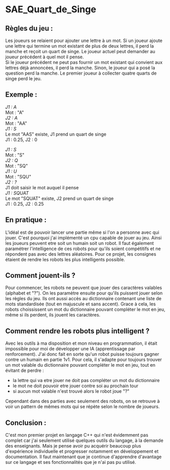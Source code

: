 # SAE_Quart_de_Singe

Règles du jeu :
-
Les joueurs se relaient pour ajouter une lettre à un mot.
Si un joueur ajoute une lettre qui termine un mot existant de plus de deux lettres, il perd la manche et reçoit un quart de singe.
Le joueur actuel peut demander au joueur précédent à quel mot il pense.  
Si le joueur précédent ne peut pas fournir un mot existant qui convient aux lettres déjà annoncées, il perd la manche. Sinon, le joueur qui a posé la question perd la manche. 
Le premier joueur à collecter quatre quarts de singe perd le jeu.

Exemple :
-
*J1 : A*  
Mot : "A"  
*J2 : A*  
Mot : "AA"  
*J1 : S*  
Le mot "AAS" existe, J1 prend un quart de singe  
J1 : 0.25, J2 : 0

*J1 : S*  
Mot : "S"  
*J2 : Q*  
Mot : "SQ"  
*J1 : U*  
Mot : "SQU"  
*J2 : ?*  
J1 doit saisir le mot auquel il pense  
*J1 : SQUAT*  
Le mot "SQUAT" existe, J2 prend un quart de singe  
J1 : 0.25, J2 : 0.25

En pratique :
-
L'idéal est de pouvoir lancer une partie même si l'on a personne avec qui jouer.
C'est pourquoi j'ai implémenté un cpu capable de jouer au jeu. Ainsi les joueurs peuvent etre soit un humain soit un robot.
Il faut également paramétrer l'intelligence de ces robots pour qu'ils soient compétitifs et ne répondent pas avec des lettres aléatoires.
Pour ce projet, les consignes étaient de rendre les robots les plus intelligents possible.

Comment jouent-ils ?
-
Pour commencer, les robots ne peuvent que jouer des caractères valables (alphabet et "?").
On les paramètre ensuite pour qu'ils puissent jouer selon les règles du jeu.
Ils ont aussi accès au dictionnaire contenant une liste de mots standardisée (tout en majuscule et sans accent).
Grace à cela, les robots choississent un mot du dictionnaire pouvant compléter le mot en jeu, même si ils perdent, ils jouent les caractères.

Comment rendre les robots plus intelligent ?
-

Avec les outils à ma disposition et mon niveau en programmation, il était impossible pour moi de développer une IA (apprentissage par renforcement).
J'ai donc fait en sorte qu'un robot puisse toujours gagner contre un humain en partie 1v1.
Pour cela, il s'adapte pour toujours trouver un mot valable du dictionnaire pouvant compléter le mot en jeu, tout en évitant de perdre :
- la lettre qui va etre jouer ne doit pas compléter un mot du dictionnaire
- le mot ne doit pouvoir etre jouer contre soi au prochain tour
- si aucun mot valable n'est trouvé alors le robot joue "?"

Cependant dans des parties avec seulement des robots, on se retrouve à voir un pattern de mêmes mots qui se répète selon le nombre de joueurs.

Conclusion :
-
C'est mon premier projet en langage C++ qui n'est évidemment pas complet car j'ai seulement utilisé quelques outils du langage, à la demande des enseignants.
Mais je pense avoir pu acquérir beaucoup plus d'expérience individuelle et progresser notamment en développement et documentation.
Il faut maintenant que je continue d'apprendre d'avantage sur ce langage et ses fonctionnalités que je n'ai pas pu utilisé.
